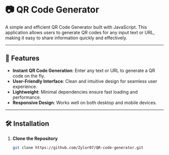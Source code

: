 # 📷 QR Code Generator

A simple and efficient QR Code Generator built with JavaScript. This application allows users to generate QR codes for any input text or URL, making it easy to share information quickly and effectively.

---

## 🚀 Features

- **Instant QR Code Generation**: Enter any text or URL to generate a QR code on the fly.
- **User-Friendly Interface**: Clean and intuitive design for seamless user experience.
- **Lightweight**: Minimal dependencies ensure fast loading and performance.
- **Responsive Design**: Works well on both desktop and mobile devices.

---

## 🛠️ Installation

1. **Clone the Repository**

   ```bash
   git clone https://github.com/Zylor07/QR-code-generator.git
